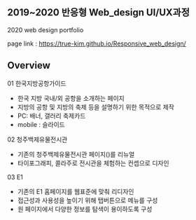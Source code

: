 ## 2019~2020 반응형 Web_design UI/UX과정
2020 web design portfolio

page link : https://true-kim.github.io/Responsive_web_design/

## Overview
01 한국지방공항가이드
- 한국 지방 국내/외 공항을 소개하는 페이지
- 지방의 공항 및 지방의 축제 등을 설명하기 위한 목적으로 제작
- PC: 배너, 갤러리 축제카드 
- mobile : 슬라이드

02 청주백제유물전시관
- 기존의 청주백제유물전시관 페이지()를 리뉴얼
- 타이포그래피, 콜라주로 전시관을 체험하는 컨셉으로 디자인

03 E1
- 기존의 E1 홈페이지를 웹표준에 맞춰 리디자인
- 접근성과 사용성을 높이기 위해 탭버튼으로 메뉴를 구성
- 원 페이지에서 다양한 정보를 탐색이 용이하도록 구성

